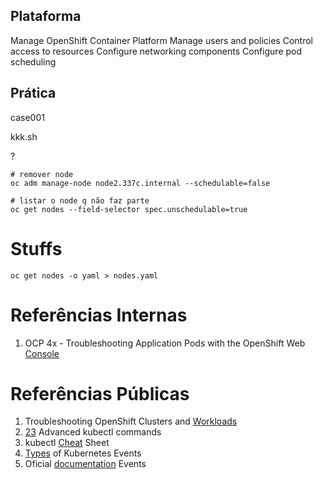 ## Plataforma

Manage OpenShift Container Platform
Manage users and policies
Control access to resources
Configure networking components
Configure pod scheduling





## Prática

case001

kkk.sh

?



```shell
# remover node
oc adm manage-node node2.337c.internal --schedulable=false

# listar o node q não faz parte
oc get nodes --field-selector spec.unschedulable=true
```



# Stuffs

```shell
oc get nodes -o yaml > nodes.yaml
```





# Referências Internas

1. OCP 4x - Troubleshooting Application Pods with the OpenShift Web [Console](https://role.rhu.redhat.com/rol-rhu/app/seminar/exps174-1)

# Referências Públicas

1. Troubleshooting OpenShift Clusters and [Workloads](https://towardsdatascience.com/troubleshooting-openshift-clusters-and-workloads-382664018935)
2. [23](https://medium.com/faun/kubectl-commands-cheatsheet-43ce8f13adfb) Advanced kubectl commands
3. kubectl [Cheat](https://kubernetes.io/docs/reference/kubectl/cheatsheet/) Sheet
4. [Types](https://www.bluematador.com/blog/kubernetes-events-explained) of Kubernetes Events
5. Oficial [documentation](https://docs.openshift.com/container-platform/3.11/dev_guide/events.html) Events 

